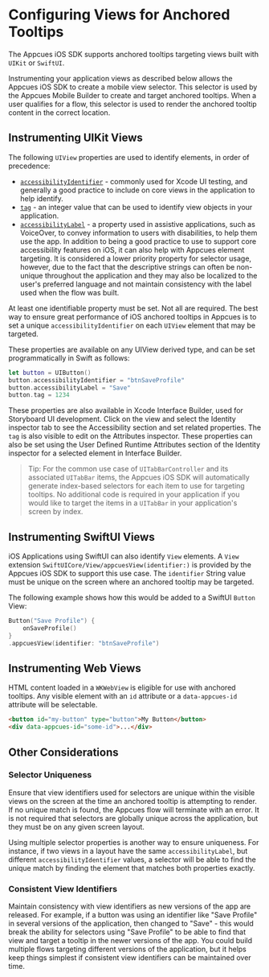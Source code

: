 # Configuring Views for Anchored Tooltips

The Appcues iOS SDK supports anchored tooltips targeting views built with `UIKit` or `SwiftUI`.

Instrumenting your application views as described below allows the Appcues iOS SDK to create a mobile view selector. This selector is used by the Appcues Mobile Builder to create and target anchored tooltips. When a user qualifies for a flow, this selector is used to render the anchored tooltip content in the correct location.

## Instrumenting UIKit Views

The following `UIView` properties are used to identify elements, in order of precedence:

* [`accessibilityIdentifier`](https://developer.apple.com/documentation/uikit/uiaccessibilityidentification/1623132-accessibilityidentifier) - commonly used for Xcode UI testing, and generally a good practice to include on core views in the application to help identify.
* [`tag`](https://developer.apple.com/documentation/uikit/uiview/1622493-tag) - an integer value that can be used to identify view objects in your application.
* [`accessibilityLabel`](https://developer.apple.com/documentation/objectivec/nsobject/1615181-accessibilitylabel) - a property used in assistive applications, such as VoiceOver, to convey information to users with disabilities, to help them use the app. In addition to being a good practice to use to support core accessibility features on iOS, it can also help with Appcues element targeting. It is considered a lower priority property for selector usage, however, due to the fact that the descriptive strings can often be non-unique throughout the application and they may also be localized to the user's preferred language and not maintain consistency with the label used when the flow was built.

At least one identifiable property must be set. Not all are required. The best way to ensure great performance of iOS anchored tooltips in Appcues is to set a unique `accessibilityIdentifier` on each `UIView` element that may be targeted.

These properties are available on any UIView derived type, and can be set programmatically in Swift as follows:

```swift
let button = UIButton()
button.accessibilityIdentifier = "btnSaveProfile"
button.accessibilityLabel = "Save"
button.tag = 1234
```

These properties are also available in Xcode Interface Builder, used for Storyboard UI development. Click on the view and select the Identity inspector tab to see the Accessibility section and set related properties. The `tag` is also visible to edit on the Attributes inspector. These properties can also be set using the User Defined Runtime Attributes section of the Identity inspector for a selected element in Interface Builder.

> Tip: For the common use case of `UITabBarController` and its associated `UITabBar` items, the Appcues iOS SDK will automatically generate index-based selectors for each item to use for targeting tooltips. No additional code is required in your application if you would like to target the items in a `UITabBar` in your application's screen by index.

## Instrumenting SwiftUI Views

iOS Applications using SwiftUI can also identify `View` elements. A `View` extension ``SwiftUICore/View/appcuesView(identifier:)`` is provided by the Appcues iOS SDK to support this use case. The `identifier` String value must be unique on the screen where an anchored tooltip may be targeted.

The following example shows how this would be added to a SwiftUI `Button` View:

```swift
Button("Save Profile") {
    onSaveProfile()
}
.appcuesView(identifier: "btnSaveProfile")
```

## Instrumenting Web Views

HTML content loaded in a `WKWebView` is eligible for use with anchored tooltips. Any visible element with an `id` attribute or a `data-appcues-id` attribute will be selectable.

```html
<button id="my-button" type="button">My Button</button>
<div data-appcues-id="some-id">...</div>
```

## Other Considerations

### Selector Uniqueness
Ensure that view identifiers used for selectors are unique within the visible views on the screen at the time an anchored tooltip is attempting to render. If no unique match is found, the Appcues flow will terminate with an error. It is not required that selectors are globally unique across the application, but they must be on any given screen layout.

Using multiple selector properties is another way to ensure uniqueness. For instance, if two views in a layout have the same `accessibilityLabel`, but different `accessibilityIdentifier` values, a selector will be able to find the unique match by finding the element that matches both properties exactly.

### Consistent View Identifiers
Maintain consistency with view identifiers as new versions of the app are released. For example, if a button was using an identifier like "Save Profile" in several versions of the application, then changed to "Save" - this would break the ability for selectors using "Save Profile" to be able to find that view and target a tooltip in the newer versions of the app. You could build multiple flows targeting different versions of the application, but it helps keep things simplest if consistent view identifiers can be maintained over time.
